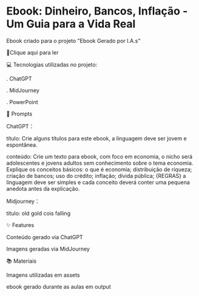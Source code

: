 # Ebook: Dinheiro, Bancos, Inflação - Um Guia para a Vida Real
Ebook criado para o projeto "Ebook Gerado por I.A.s"




📕Clique aqui para ler

💻 Tecnologias utilizadas no projeto:

. ChatGPT

. MidJourney

. PowerPoint

🧠 Prompts

ChatGPT：


título:	Crie alguns títulos para este ebook, a linguagem deve ser jovem e espontânea.


conteúdo:	Crie um texto para ebook, com foco em economia, o nicho será adolescentes e jovens adultos sem conhecimento sobre o tema economia. Explique os conceitos básicos: o que é economia; distribuição de riqueza; criação de bancos; uso do crédito; inflação; dívida pública;
{REGRAS} a linguagem deve ser simples e cada conceito deverá conter uma pequena anedota antes da explicação.

Midjourney：


título:	old gold cois falling

✨ Features

Conteúdo gerado via ChatGPT

Imagens geradas via MidJourney

📚 Materiais

Imagens utilizadas em assets

ebook gerado durante as aulas em output


